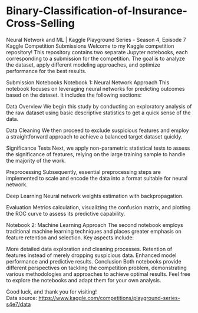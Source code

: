 # Binary-Classification-of-Insurance-Cross-Selling
Neural Network and ML | Kaggle Playground Series - Season 4, Episode 7
<br>
Kaggle Competition Submissions
Welcome to my Kaggle competition repository! This repository contains two separate Jupyter notebooks, each corresponding to a submission for the competition. The goal is to analyze the dataset, apply different modeling approaches, and optimize performance for the best results.

Submission Notebooks
Notebook 1: Neural Network Approach
This notebook focuses on leveraging neural networks for predicting outcomes based on the dataset. It includes the following sections:

Data Overview
We begin this study by conducting an exploratory analysis of the raw dataset using basic descriptive statistics to get a quick sense of the data.

Data Cleaning
We then proceed to exclude suspicious features and employ a straightforward approach to achieve a balanced target dataset quickly.

Significance Tests
Next, we apply non-parametric statistical tests to assess the significance of features, relying on the large training sample to handle the majority of the work.

Preprocessing
Subsequently, essential preprocessing steps are implemented to scale and encode the data into a format suitable for neural network.

Deep Learning
Neural network weights estimation with backpropagation.

Evaluation
Metrics calculation, visualizing the confusion matrix, and plotting the ROC curve to assess its predictive capability.

Notebook 2: Machine Learning Approach
The second notebook employs traditional machine learning techniques and places greater emphasis on feature retention and selection. Key aspects include:

More detailed data exploration and cleaning processes.
Retention of features instead of merely dropping suspicious data.
Enhanced model performance and predictive results.
Conclusion
Both notebooks provide different perspectives on tackling the competition problem, demonstrating various methodologies and approaches to achieve optimal results. Feel free to explore the notebooks and adapt them for your own analysis.

Good luck, and thank you for visiting!
<br>
Data source: https://www.kaggle.com/competitions/playground-series-s4e7/data
